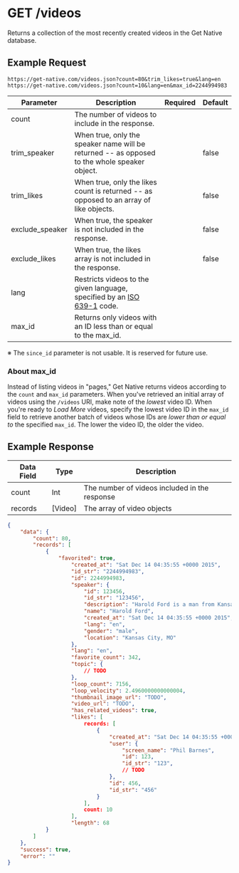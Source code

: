 # GET /videos

Returns a collection of the most recently created videos in the Get Native database.

## Example Request

```
https://get-native.com/videos.json?count=80&trim_likes=true&lang=en
https://get-native.com/videos.json?count=10&lang=en&max_id=2244994983
```

| Parameter       	| Description                                                                                                                      	| Required 	| Default 	|
|-----------------	|----------------------------------------------------------------------------------------------------------------------------------	|:--------:	|---------	|
| count           	| The number of videos to include in the response.                                                                                 	|          	|         	|
| trim_speaker    	| When true, only the speaker name will be returned -- as opposed to the whole speaker object.                                     	|          	| false   	|
| trim_likes      	| When true, only the likes count is returned -- as opposed to an array of like objects.                                           	|          	| false   	|
| exclude_speaker 	| When true, the speaker is not included in the response.                                                                          	|          	| false   	|
| exclude_likes   	| When true, the likes array is not included in the response.                                                                      	|          	| false   	|
| lang            	| Restricts videos to the given language, specified by an [ISO 639-1](https://en.wikipedia.org/wiki/List_of_ISO_639-1_codes) code. 	|          	|         	|
| max_id          	| Returns only videos with an ID less than or equal to the max_id.                                                                 	|          	|         	|

※ The `since_id` parameter is not usable. It is reserved for future use.

### About max_id

Instead of listing videos in "pages," Get Native returns videos according to the `count` and `max_id` parameters. 
When you've retrieved an initial array of videos using the `/videos` URI, make note of the _lowest_ video ID. 
When you're ready to _Load More_ videos, specify the lowest video ID in the `max_id` field to retrieve another batch of 
videos whose IDs are _lower than or equal to_ the specified `max_id`. The lower the video ID, the older the video.

## Example Response

| Data Field | Type    | Description                                   |
|------------|---------|-----------------------------------------------|
| count      | Int     | The number of videos included in the response |
| records    | [Video] | The array of video objects                    |

```json
{
	"data": {
		"count": 80,
		"records": [
			{
				"favorited": true,
					"created_at": "Sat Dec 14 04:35:55 +0000 2015",
					"id_str": "2244994983",
					"id": 2244994983,
					"speaker": {
						"id": 123456,
						"id_str": "123456",
						"description": "Harold Ford is a man from Kansas City, MO. He loves the Chiefs and listens to samba.",
						"name": "Harold Ford",
						"created_at": "Sat Dec 14 04:35:55 +0000 2015",
						"lang": "en",
						"gender": "male",
						"location": "Kansas City, MO"
					},
					"lang": "en",
					"favorite_count": 342,
					"topic": {
						// TODO
					},
					"loop_count": 7156,
					"loop_velocity": 2.4960000000000004,
					"thumbnail_image_url": "TODO",
					"video_url": "TODO",
					"has_related_videos": true,
					"likes": [
						records: [
							{
								"created_at": "Sat Dec 14 04:35:55 +0000 2015",
								"user": {
									"screen_name": "Phil Barnes",
									"id": 123,
									"id_str": "123",
									// TODO
								},
								"id": 456,
								"id_str": "456"
							}
						],
						count: 10
					],
					"length": 68
			}
		]
	},
	"success": true,
	"error": ""
}
```